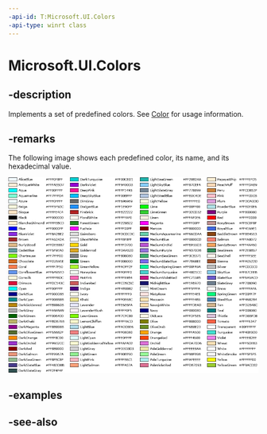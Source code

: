 ```yaml
---
-api-id: T:Microsoft.UI.Colors
-api-type: winrt class
---
```


<!-- Class syntax.
public class Colors : Windows.UI.IColors
-->

# Microsoft.UI.Colors

## -description

Implements a set of predefined colors. See [Color](/uwp/api/windows.ui.color) for usage information.

## -remarks

The following image shows each predefined color, its name, and its hexadecimal value.

<img alt="Named colors table" src="images/color-table.png" />

## -examples

## -see-also
